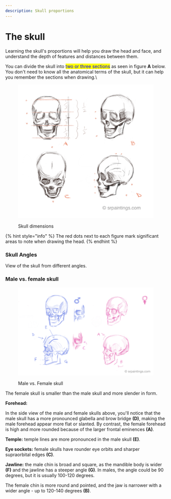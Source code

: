 ```yaml
---
description: Skull proportions
---
```


# The skull

Learning the skull's proportions will help you draw the head and face, and understand the depth of features and distances between them.

You can divide the skull into <mark style="color:blue;">two or three sections</mark> as seen in figure **A** below. You don't need to know all the anatomical terms of the skull, but it can help you remember the sections when drawing.\




<figure><img src="../.gitbook/assets/skull dimensions (1).png" alt=""><figcaption><p>Skull dimensions</p></figcaption></figure>

{% hint style="info" %}
The red dots next to each figure mark significant areas to note when drawing the head.
{% endhint %}

### Skull Angles

View of the skull from different angles.

### Male vs. female skull

<figure><img src="../.gitbook/assets/male and female skull.png" alt=""><figcaption><p>Male vs. Female skull</p></figcaption></figure>

The female skull is smaller than the male skull and more slender in form.

**Forehead:**

In the side view of the male and female skulls above, you'll notice that the male skull has a more pronounced glabella and brow bridge **(D)**, making the male forehead appear more flat or slanted. By contrast, the female forehead is high and more rounded because of the larger frontal eminences **(A)**.

**Temple:** temple lines are more pronounced in the male skull **(E)**.

**Eye sockets:** female skulls have rounder eye orbits and sharper supraorbital edges **(C)**.

**Jawline:** the male chin is broad and square, as the mandible body is wider **(F)** and the jawline has a steeper angle **(G)**. In males, the angle could be 90 degrees, but it is usually 100-120 degrees.

The female chin is more round and pointed, and the jaw is narrower with a wider angle - up to 120-140 degrees **(B)**.
